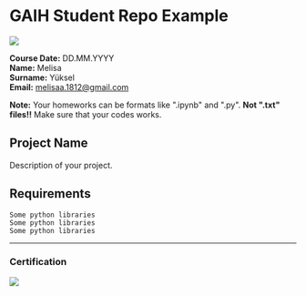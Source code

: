 # GAIH Student Repo Example
![](img/logo.png)

**Course Date:** DD.MM.YYYY  
**Name:** Melisa  
**Surname:** Yüksel  
**Email:** melisaa.1812@gmail.com  

**Note:** Your homeworks can be formats like ".ipynb" and ".py". **Not ".txt" files!!** Make sure that your codes works.  

## Project Name
Description of your project.

## Requirements
```
Some python libraries
Some python libraries
Some python libraries
```
---

### Certification
![](img/certificate_ex.png)


